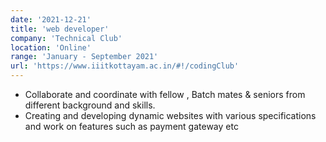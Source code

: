 ```yaml
---
date: '2021-12-21'
title: 'web developer'
company: 'Technical Club'
location: 'Online'
range: 'January - September 2021'
url: 'https://www.iiitkottayam.ac.in/#!/codingClub'
---
```


- Collaborate and coordinate with fellow , Batch mates & seniors from different background and skills.
- Creating and developing dynamic websites with various specifications and work on features such as payment gateway etc
